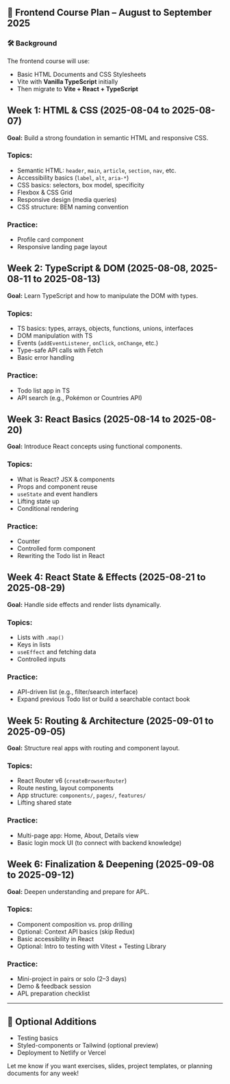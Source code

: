 ## 📅 Frontend Course Plan – August to September 2025

### 🛠️ Background

The frontend course will use:

- Basic HTML Documents and CSS Stylesheets
- Vite with **Vanilla TypeScript** initially
- Then migrate to **Vite + React + TypeScript**

## Week 1: HTML & CSS (2025-08-04 to 2025-08-07)

**Goal:** Build a strong foundation in semantic HTML and responsive CSS.

### Topics:

- Semantic HTML: `header`, `main`, `article`, `section`, `nav`, etc.
- Accessibility basics (`label`, `alt`, `aria-*`)
- CSS basics: selectors, box model, specificity
- Flexbox & CSS Grid
- Responsive design (media queries)
- CSS structure: BEM naming convention

### Practice:

- Profile card component
- Responsive landing page layout

## Week 2: TypeScript & DOM (2025-08-08, 2025-08-11 to 2025-08-13)

**Goal:** Learn TypeScript and how to manipulate the DOM with types.

### Topics:

- TS basics: types, arrays, objects, functions, unions, interfaces
- DOM manipulation with TS
- Events (`addEventListener`, `onClick`, `onChange`, etc.)
- Type-safe API calls with Fetch
- Basic error handling

### Practice:

- Todo list app in TS
- API search (e.g., Pokémon or Countries API)

## Week 3: React Basics (2025-08-14 to 2025-08-20)

**Goal:** Introduce React concepts using functional components.

### Topics:

- What is React? JSX & components
- Props and component reuse
- `useState` and event handlers
- Lifting state up
- Conditional rendering

### Practice:

- Counter
- Controlled form component
- Rewriting the Todo list in React

## Week 4: React State & Effects (2025-08-21 to 2025-08-29)

**Goal:** Handle side effects and render lists dynamically.

### Topics:

- Lists with `.map()`
- Keys in lists
- `useEffect` and fetching data
- Controlled inputs

### Practice:

- API-driven list (e.g., filter/search interface)
- Expand previous Todo list or build a searchable contact book

## Week 5: Routing & Architecture (2025-09-01 to 2025-09-05)

**Goal:** Structure real apps with routing and component layout.

### Topics:

- React Router v6 (`createBrowserRouter`)
- Route nesting, layout components
- App structure: `components/`, `pages/`, `features/`
- Lifting shared state

### Practice:

- Multi-page app: Home, About, Details view
- Basic login mock UI (to connect with backend knowledge)

## Week 6: Finalization & Deepening (2025-09-08 to 2025-09-12)

**Goal:** Deepen understanding and prepare for APL.

### Topics:

- Component composition vs. prop drilling
- Optional: Context API basics (skip Redux)
- Basic accessibility in React
- Optional: Intro to testing with Vitest + Testing Library

### Practice:

- Mini-project in pairs or solo (2–3 days)
- Demo & feedback session
- APL preparation checklist

---

## 🧪 Optional Additions

- Testing basics
- Styled-components or Tailwind (optional preview)
- Deployment to Netlify or Vercel

Let me know if you want exercises, slides, project templates, or planning documents for any week!
